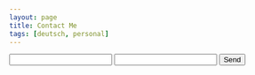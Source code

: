 ```yaml
---
layout: page
title: Contact Me
tags: [deutsch, personal]
---
```


<form action="https://formspree.io/herbert@feutl.com"
      method="POST">
    <input type="text" name="name">
    <input type="email" name="_replyto">
    <inpug type="textarea" name="message">
    <input type="submit" value="Send">
</form> 
